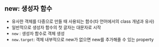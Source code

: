 ## new: 생성자 함수

- 유사한 객체를 다중으로 만들 때 사용되는 함수(타 언어에서의 class 개념과 유사)
- 일반적으로 생성자 함수의 첫 글자는 대문자로 시작
- `new` : 생성자 함수로 객체 생성
- `new.target`: 객체 내부적으로 new가 없으면 new를 추가해줄 수 있는 property
